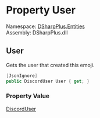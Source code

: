 # Property User

Namespace: [DSharpPlus.Entities](DSharpPlus.Entities.md)  
Assembly: DSharpPlus.dll

## <a id="DSharpPlus_Entities_DiscordGuildEmoji_User"></a>User

Gets the user that created this emoji.

```csharp
[JsonIgnore]
public DiscordUser User { get; }
```

### Property Value

[DiscordUser](DSharpPlus.Entities.DiscordUser.md)

